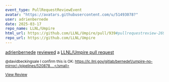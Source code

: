 ```yaml
---
event_type: PullRequestReviewEvent
avatar: "https://avatars.githubusercontent.com/u/51493078?"
user: adrienbernede
date: 2025-03-17
repo_name: LLNL/Umpire
html_url: https://github.com/LLNL/Umpire/pull/939#pullrequestreview-2691092465
repo_url: https://github.com/LLNL/Umpire
---
```


<a href='https://github.com/adrienbernede' target='_blank'>adrienbernede</a> <a href='https://github.com/LLNL/Umpire/pull/939#pullrequestreview-2691092465' target='_blank'>reviewed</a> a <a href='https://github.com/LLNL/Umpire/pull/939' target='_blank'>LLNL/Umpire pull request</a>

<small>@davidbeckingsale I confirm this is OK: https://lc.llnl.gov/gitlab/bernede1/umpire-no-mirror/-/pipelines/520878....</small>

<a href='https://github.com/LLNL/Umpire/pull/939#pullrequestreview-2691092465' target='_blank'>View Review</a>